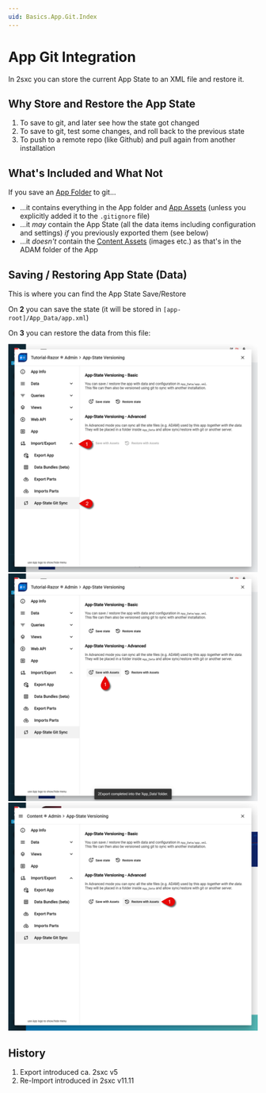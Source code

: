 ```yaml
---
uid: Basics.App.Git.Index
---
```


# App Git Integration

In 2sxc you can store the current App State to an XML file and restore it. 

## Why Store and Restore the App State

1. To save to git, and later see how the state got changed
1. To save to git, test some changes, and roll back to the previous state
1. To push to a remote repo (like Github) and pull again from another installation

## What's Included and What Not

If you save an [App Folder](xref:Basics.App.FoldersAndFiles.Index) to git...

* ...it contains everything in the App folder and [App Assets](xref:Basics.App.FoldersAndFiles.Assets) (unless you explicitly added it to the `.gitignore` file)
* ...it _may_ contain the App State (all the data items including configuration and settings) _if_ you previously exported them (see below)
* ...it _doesn't_ contain the [Content Assets](xref:Basics.Content.Assets) (images etc.) as that's in the ADAM folder of the App

## Saving / Restoring App State (Data)

This is where you can find the App State Save/Restore

On **2** you can save the state (it will be stored in `[app-root]/App_Data/app.xml`)

On **3** you can restore the data from this file:

<div gallery="git-integration-proccess">
  <img src="./assets/app-git-integration.png">
  <img src="./assets/app-git-save.png">
  <img src="./assets/app-git-restore.png">
</div>

## History

1. Export introduced ca. 2sxc v5
1. Re-Import introduced in 2sxc v11.11